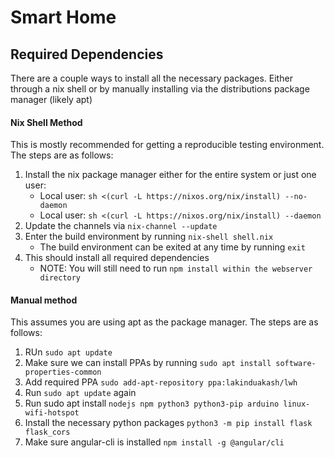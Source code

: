 # Smart Home

## Required Dependencies

There are a couple ways to install all the necessary packages. Either through a nix shell or by manually installing via the distributions package manager (likely apt)

#### Nix Shell Method

This is mostly recommended for getting a reproducible testing environment. The steps are as follows:

1. Install the nix package manager either for the entire system or just one user:
    - Local user: `sh <(curl -L https://nixos.org/nix/install) --no-daemon`
    - Local user: `sh <(curl -L https://nixos.org/nix/install) --daemon`
1. Update the channels via `nix-channel --update`
1. Enter the build environment by running `nix-shell shell.nix`
    - The build environment can be exited at any time by running `exit`
1. This should install all required dependencies
    - NOTE: You will still need to run `npm install within the webserver directory`


#### Manual method

This assumes you are using apt as the package manager. The steps are as follows:

1. RUn `sudo apt update`
1. Make sure we can install PPAs by running `sudo apt install software-properties-common`
1. Add required PPA `sudo add-apt-repository ppa:lakinduakash/lwh`
1. Run `sudo apt update` again
1. Run sudo apt install `nodejs npm python3 python3-pip arduino linux-wifi-hotspot`
1. Install the necessary python packages `python3 -m pip install flask flask_cors`
1. Make sure angular-cli is installed `npm install -g @angular/cli`
